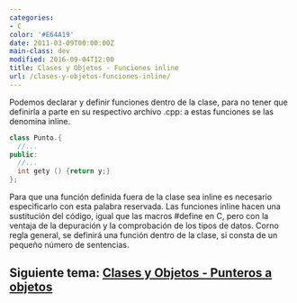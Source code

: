```yaml
---
categories:
- C
color: '#E64A19'
date: 2011-03-09T00:00:00Z
main-class: dev
modified: 2016-09-04T12:00
title: Clases y Objetos - Funciones inline
url: /clases-y-objetos-funciones-inline/
---
```


Podemos declarar y definir funciones dentro de la clase, para no tener que definirla a parte en su respectivo archivo .cpp: a estas funciones se las denomina inline.

<!--ad-->

```cpp
class Punto.{
  //...
public:
  //...
  int gety () {return y;}
};
```

Para que una función definida fuera de la clase sea inline es necesario especificarlo con esta palabra reservada. Las funciones inline hacen una sustitución del código, igual que las macros #define en C, pero con la ventaja de la depuración y la comprobación de los tipos de datos. Corno regla general, se definirá una función dentro de la clase, si consta de un pequeño número de sentencias.


## Siguiente tema: [Clases y Objetos - Punteros a objetos][1]

 [1]: https://elbauldelprogramador.com/clases-y-objetos-punteros-objetos/
